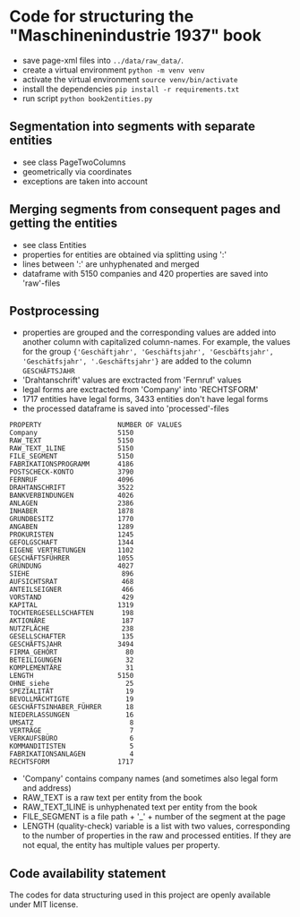 # Code for structuring the "Maschinenindustrie 1937" book

* save page-xml files into `../data/raw_data/`.
* create a virtual environment `python -m venv venv`
* activate the virtual environment `source venv/bin/activate`
* install the dependencies `pip install -r requirements.txt`
* run script `python book2entities.py`

## Segmentation into segments with separate entities

* see class PageTwoColumns
* geometrically via coordinates
* exceptions are taken into account

## Merging segments from consequent pages and getting the entities

* see class Entities
* properties for entities are obtained via splitting using ':'
* lines between ':' are unhyphenated and merged
* dataframe with 5150 companies and 420 properties are saved into 'raw'-files

## Postprocessing

* properties are grouped and the corresponding values are added into another column with capitalized column-names. For example, the values for the group `{'Geschäftjahr', 'Geschäftsjahr', 'Gescbäftsjahr',
                              'Geschätfsjahr', '.Geschäftsjahr'}` are added to the column `GESCHÄFTSJAHR`
* 'Drahtanschrift' values are exctracted from 'Fernruf' values
* legal forms are exctracted from 'Company' into 'RECHTSFORM'
* 1717 entities have legal forms, 3433 entities don't have legal forms
* the processed dataframe is saved into 'processed'-files

```
PROPERTY                   NUMBER OF VALUES
Company                    5150
RAW_TEXT                   5150
RAW_TEXT_1LINE             5150
FILE_SEGMENT               5150
FABRIKATIONSPROGRAMM       4186
POSTSCHECK-KONTO           3790
FERNRUF                    4096
DRAHTANSCHRIFT             3522
BANKVERBINDUNGEN           4026
ANLAGEN                    2386
INHABER                    1878
GRUNDBESITZ                1770
ANGABEN                    1289
PROKURISTEN                1245
GEFOLGSCHAFT               1344
EIGENE VERTRETUNGEN        1102
GESCHÄFTSFÜHRER            1055
GRÜNDUNG                   4027
SIEHE                       896
AUFSICHTSRAT                468
ANTEILSEIGNER               466
VORSTAND                    429
KAPITAL                    1319
TOCHTERGESELLSCHAFTEN       198
AKTIONÄRE                   187
NUTZFLÄCHE                  238
GESELLSCHAFTER              135
GESCHÄFTSJAHR              3494
FIRMA_GEHÖRT                 80
BETEILIGUNGEN                32
KOMPLEMENTÄRE                31
LENGTH                     5150
OHNE_siehe                   25
SPEZIALITÄT                  19
BEVOLLMÄCHTIGTE              19
GESCHÄFTSINHABER_FÜHRER      18
NIEDERLASSUNGEN              16
UMSATZ                        8
VERTRÄGE                      7
VERKAUFSBÜRO                  6
KOMMANDITISTEN                5
FABRIKATIONSANLAGEN           4
RECHTSFORM                 1717
```

* 'Company' contains company names (and sometimes also legal form and address)
* RAW_TEXT is a raw text per entity from the book
* RAW_TEXT_1LINE is unhyphenated text per entity from the book
* FILE_SEGMENT is a file path + '_' + number of the segment at the page
* LENGTH (quality-check) variable is a list with two values, corresponding to the number of properties in the raw and processed entities. If they are not equal, the entity has multiple values per property.

## Code availability statement

The codes for data structuring used in this project are openly available under MIT license.
